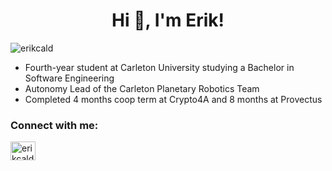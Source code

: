 <h1 align="center">Hi 👋, I'm Erik!</h1>
<!-- <h3 align="center">A passionate developer</h3> -->
<p align="left"> <img src="https://komarev.com/ghpvc/?username=erikcald&label=Profile%20views&color=0e75b6&style=flat" alt="erikcald" /> </p>

- Fourth-year student at Carleton University studying a Bachelor in Software Engineering
- Autonomy Lead of the Carleton Planetary Robotics Team
- Completed 4 months coop term at Crypto4A and 8 months at Provectus


<h3 align="left">Connect with me:</h3>
<p align="left">
<a href="https://linkedin.com/in/erikcald" target="blank"><img align="center" src="https://raw.githubusercontent.com/rahuldkjain/github-profile-readme-generator/master/src/images/icons/Social/linked-in-alt.svg" alt="erikcald" height="30" width="40" /></a>
</p>
